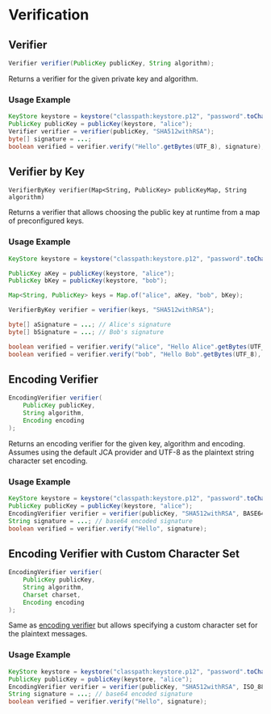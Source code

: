 # Verification

## Verifier

```java
Verifier verifier(PublicKey publicKey, String algorithm);
```

 Returns a verifier for the given private key and algorithm.

### Usage Example

```java
KeyStore keystore = keystore("classpath:keystore.p12", "password".toCharArray(), "PKCS12");
PublicKey publicKey = publicKey(keystore, "alice");
Verifier verifier = verifier(publicKey, "SHA512withRSA");
byte[] signature = ...; 
boolean verified = verifier.verify("Hello".getBytes(UTF_8), signature);
```

## Verifier by Key

```text
VerifierByKey verifier(Map<String, PublicKey> publicKeyMap, String algorithm)
```

 Returns a verifier that allows choosing the public key at runtime from a map of preconfigured keys.

### Usage Example

```java
KeyStore keystore = keystore("classpath:keystore.p12", "password".toCharArray(), "PKCS12");

PublicKey aKey = publicKey(keystore, "alice");
PublicKey bKey = publicKey(keystore, "bob");

Map<String, PublicKey> keys = Map.of("alice", aKey, "bob", bKey);

VerifierByKey verifier = verifier(keys, "SHA512withRSA");

byte[] aSignature = ...; // Alice's signature
byte[] bSignature = ...; // Bob's signature

boolean verified = verifier.verify("alice", "Hello Alice".getBytes(UTF_8), bSignature);
boolean verified = verifier.verify("bob", "Hello Bob".getBytes(UTF_8), aSignature);
```

## Encoding Verifier

```java
EncodingVerifier verifier(
    PublicKey publicKey, 
    String algorithm, 
    Encoding encoding
);
```

 Returns an encoding verifier for the given key, algorithm and encoding. Assumes using the default JCA provider and UTF-8 as the plaintext string character set encoding.

### Usage Example

```java
KeyStore keystore = keystore("classpath:keystore.p12", "password".toCharArray(), "PKCS12");
PublicKey publicKey = publicKey(keystore, "alice");
EncodingVerifier verifier = verifier(publicKey, "SHA512withRSA", BASE64);
String signature = ...; // base64 encoded signature
boolean verified = verifier.verify("Hello", signature);
```

##  Encoding Verifier with Custom Character Set

```java
EncodingVerifier verifier(
    PublicKey publicKey, 
    String algorithm, 
    Charset charset, 
    Encoding encoding
);
```

 Same as [encoding verifier](verify.md#encoding-verifier) but allows specifying a custom character set for the plaintext messages.

### Usage Example

```java
KeyStore keystore = keystore("classpath:keystore.p12", "password".toCharArray(), "PKCS12");
PublicKey publicKey = publicKey(keystore, "alice");
EncodingVerifier verifier = verifier(publicKey, "SHA512withRSA", ISO_8859_1, BASE64);
String signature = ...; // base64 encoded signature
boolean verified = verifier.verify("Hello", signature);
```

